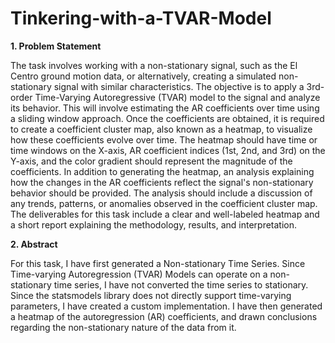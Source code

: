 # Tinkering-with-a-TVAR-Model

__1.	Problem Statement__

The task involves working with a non-stationary signal, such as the El Centro ground motion data, or alternatively, creating a simulated non-stationary signal with similar characteristics. The objective is to apply a 3rd-order Time-Varying Autoregressive (TVAR) model to the signal and analyze its behavior. This will involve estimating the AR coefficients over time using a sliding window approach. Once the coefficients are obtained, it is required to create a coefficient cluster map, also known as a heatmap, to visualize how these coefficients evolve over time. The heatmap should have time or time windows on the X-axis, AR coefficient indices (1st, 2nd, and 3rd) on the Y-axis, and the color gradient should represent the magnitude of the coefficients.
In addition to generating the heatmap, an analysis explaining how the changes in the AR coefficients reflect the signal's non-stationary behavior should be provided. The analysis should include a discussion of any trends, patterns, or anomalies observed in the coefficient cluster map. The deliverables for this task include a clear and well-labeled heatmap and a short report explaining the methodology, results, and interpretation.

__2.	Abstract__

For this task, I have first generated a Non-stationary Time Series. Since Time-varying Autoregression (TVAR) Models can operate on a non-stationary time series, I have not converted the time series to stationary. Since the statsmodels library does not directly support time-varying parameters, I have created a custom implementation. I have then generated a heatmap of the autoregression (AR) coefficients, and drawn conclusions regarding the non-stationary nature of the data from it.
